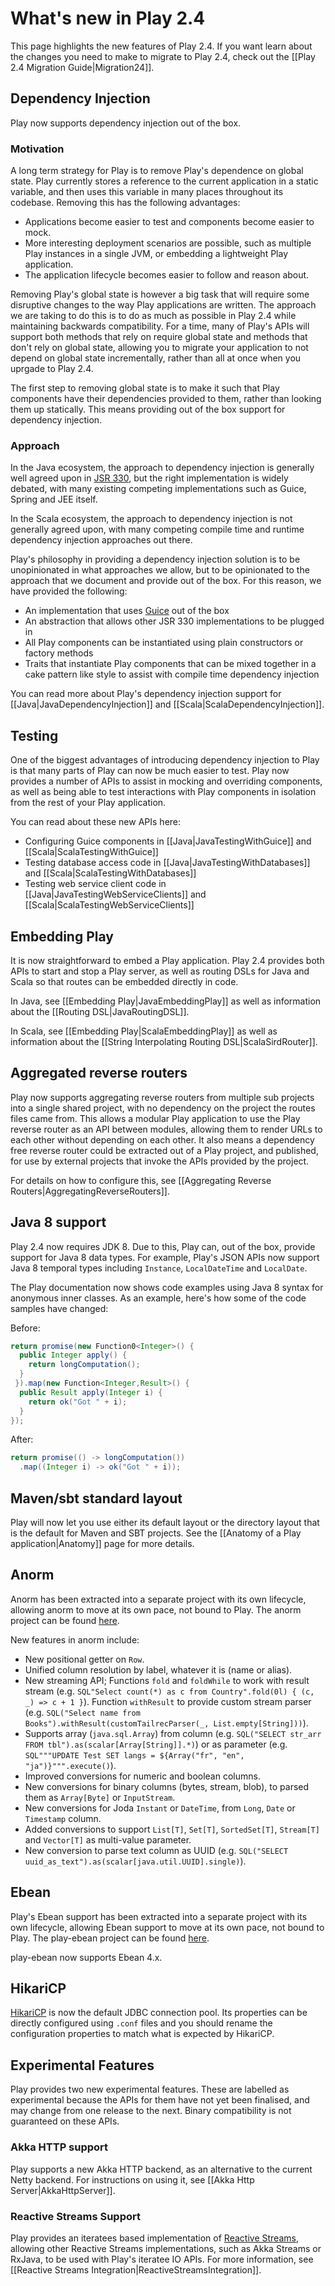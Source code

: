 <!--- Copyright (C) 2009-2015 Typesafe Inc. <http://www.typesafe.com> -->
# What's new in Play 2.4

This page highlights the new features of Play 2.4. If you want learn about the changes you need to make to migrate to Play 2.4, check out the [[Play 2.4 Migration Guide|Migration24]].

## Dependency Injection

Play now supports dependency injection out of the box.

### Motivation

A long term strategy for Play is to remove Play's dependence on global state.  Play currently stores a reference to the current application in a static variable, and then uses this variable in many places throughout its codebase.  Removing this has the following advantages:

* Applications become easier to test and components become easier to mock.
* More interesting deployment scenarios are possible, such as multiple Play instances in a single JVM, or embedding a lightweight Play application.
* The application lifecycle becomes easier to follow and reason about.

Removing Play's global state is however a big task that will require some disruptive changes to the way Play applications are written.  The approach we are taking to do this is to do as much as possible in Play 2.4 while maintaining backwards compatibility.  For a time, many of Play's APIs will support both methods that rely on require global state and methods that don't rely on global state, allowing you to migrate your application to not depend on global state incrementally, rather than all at once when you uprgade to Play 2.4.

The first step to removing global state is to make it such that Play components have their dependencies provided to them, rather than looking them up statically.  This means providing out of the box support for dependency injection.

### Approach

In the Java ecosystem, the approach to dependency injection is generally well agreed upon in [JSR 330](https://jcp.org/en/jsr/detail?id=330), but the right implementation is widely debated, with many existing competing implementations such as Guice, Spring and JEE itself.

In the Scala ecosystem, the approach to dependency injection is not generally agreed upon, with many competing compile time and runtime dependency injection approaches out there.

Play's philosophy in providing a dependency injection solution is to be unopinionated in what approaches we allow, but to be opinionated to the approach that we document and provide out of the box.  For this reason, we have provided the following:

* An implementation that uses [Guice](https://github.com/google/guice) out of the box
* An abstraction that allows other JSR 330 implementations to be plugged in
* All Play components can be instantiated using plain constructors or factory methods
* Traits that instantiate Play components that can be mixed together in a cake pattern like style to assist with compile time dependency injection

You can read more about Play's dependency injection support for [[Java|JavaDependencyInjection]] and [[Scala|ScalaDependencyInjection]].

## Testing

One of the biggest advantages of introducing dependency injection to Play is that many parts of Play can now be much easier to test.  Play now provides a number of APIs to assist in mocking and overriding components, as well as being able to test interactions with Play components in isolation from the rest of your Play application.

You can read about these new APIs here:

* Configuring Guice components in [[Java|JavaTestingWithGuice]] and [[Scala|ScalaTestingWithGuice]]
* Testing database access code in [[Java|JavaTestingWithDatabases]] and [[Scala|ScalaTestingWithDatabases]]
* Testing web service client code in [[Java|JavaTestingWebServiceClients]] and [[Scala|ScalaTestingWebServiceClients]]

## Embedding Play

It is now straightforward to embed a Play application.  Play 2.4 provides both APIs to start and stop a Play server, as well as routing DSLs for Java and Scala so that routes can be embedded directly in code.

In Java, see [[Embedding Play|JavaEmbeddingPlay]] as well as information about the [[Routing DSL|JavaRoutingDSL]].

In Scala, see [[Embedding Play|ScalaEmbeddingPlay]] as well as information about the [[String Interpolating Routing DSL|ScalaSirdRouter]].

## Aggregated reverse routers

Play now supports aggregating reverse routers from multiple sub projects into a single shared project, with no dependency on the project the routes files came from.  This allows a modular Play application to use the Play reverse router as an API between modules, allowing them to render URLs to each other without depending on each other.  It also means a dependency free reverse router could be extracted out of a Play project, and published, for use by external projects that invoke the APIs provided by the project.

For details on how to configure this, see [[Aggregating Reverse Routers|AggregatingReverseRouters]].

## Java 8 support

Play 2.4 now requires JDK 8.  Due to this, Play can, out of the box, provide support for Java 8 data types.  For example, Play's JSON APIs now support Java 8 temporal types including `Instance`, `LocalDateTime` and `LocalDate`.

The Play documentation now shows code examples using Java 8 syntax for anonymous inner classes. As an example, here's how some of the code samples have changed:

Before:

```java
return promise(new Function0<Integer>() {
  public Integer apply() {
    return longComputation();
  }
 }).map(new Function<Integer,Result>() {
  public Result apply(Integer i) {
    return ok("Got " + i);
  }
});
```

After:

```java
return promise(() -> longComputation())
  .map((Integer i) -> ok("Got " + i));
```

## Maven/sbt standard layout

Play will now let you use either its default layout or the directory layout that is the default for Maven and SBT projects. See the [[Anatomy of a Play application|Anatomy]] page for more details.

## Anorm

Anorm has been extracted into a separate project with its own lifecycle, allowing anorm to move at its own pace, not bound to Play.  The anorm project can be found [here](https://github.com/playframework/anorm).

New features in anorm include:

- New positional getter on `Row`.
- Unified column resolution by label, whatever it is (name or alias).
- New streaming API; Functions `fold` and `foldWhile` to work with result stream (e.g. `SQL"Select count(*) as c from Country".fold(0l) { (c, _) => c + 1 }`). Function `withResult` to provide custom stream parser (e.g. `SQL("Select name from Books").withResult(customTailrecParser(_, List.empty[String]))`).
- Supports array (`java.sql.Array`) from column (e.g. `SQL("SELECT str_arr FROM tbl").as(scalar[Array[String]].*)`) or as parameter (e.g. `SQL"""UPDATE Test SET langs = ${Array("fr", "en", "ja")}""".execute()`).
- Improved conversions for numeric and boolean columns.
- New conversions for binary columns (bytes, stream, blob), to parsed them as `Array[Byte]` or `InputStream`.
- New conversions for Joda `Instant` or `DateTime`, from `Long`, `Date` or `Timestamp` column.
- Added conversions to support `List[T]`, `Set[T]`, `SortedSet[T]`, `Stream[T]` and `Vector[T]` as multi-value parameter.
- New conversion to parse text column as UUID (e.g. `SQL("SELECT uuid_as_text").as(scalar[java.util.UUID].single)`).

## Ebean

Play's Ebean support has been extracted into a separate project with its own lifecycle, allowing Ebean support to move at its own pace, not bound to Play.  The play-ebean project can be found [here](https://github.com/playframework/play-ebean).

play-ebean now supports Ebean 4.x.

## HikariCP

[HikariCP](http://brettwooldridge.github.io/HikariCP/) is now the default JDBC connection pool. Its properties can be directly configured using `.conf` files and you should rename the configuration properties to match what is expected by HikariCP.

## Experimental Features

Play provides two new experimental features.  These are labelled as experimental because the APIs for them have not yet been finalised, and may change from one release to the next.  Binary compatibility is not guaranteed on these APIs.

### Akka HTTP support

Play supports a new Akka HTTP backend, as an alternative to the current Netty backend.  For instructions on using it, see [[Akka Http Server|AkkaHttpServer]].

### Reactive Streams Support

Play provides an iteratees based implementation of [Reactive Streams](http://www.reactive-streams.org/), allowing other Reactive Streams implementations, such as Akka Streams or RxJava, to be used with Play's iteratee IO APIs.  For more information, see [[Reactive Streams Integration|ReactiveStreamsIntegration]].
